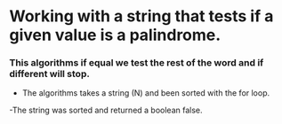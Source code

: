 # Working with a string that tests if a given value is a palindrome.

### This algorithms if equal we test the rest of the word and if different will stop.


- The algorithms takes a string (N) and been sorted with the for loop.

-The string was sorted and returned a boolean false.